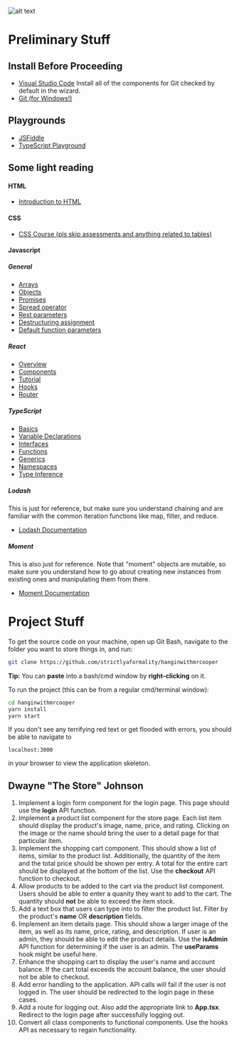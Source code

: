 ![alt text](http://static.tvtropes.org/pmwiki/pub/images/hangin_with_mr_cooper.jpg "Hangin' with Mr. Cooper")

# Preliminary Stuff
## Install Before Proceeding
+ [Visual Studio Code](https://code.visualstudio.com/Download)
Install all of the components for Git checked by default in the wizard.
+ [Git (for Windows!)](https://git-scm.com/download/win)
## Playgrounds
+ [JSFiddle](http://jsfiddle.net/)
+ [TypeScript Playground](http://www.typescriptlang.org/play/)
## Some light reading
#### HTML
+ [Introduction to HTML](https://developer.mozilla.org/en-US/docs/Learn/HTML/Introduction_to_HTML)

#### CSS
+ [CSS Course (pls skip assessments and anything related to tables)](https://developer.mozilla.org/en-US/docs/Learn/CSS)

#### Javascript
##### General
+ [Arrays](https://developer.mozilla.org/en-US/docs/Web/JavaScript/Reference/Global_Objects/Array)
+ [Objects](https://developer.mozilla.org/en-US/docs/Web/JavaScript/Reference/Global_Objects/Object)
+ [Promises](https://developer.mozilla.org/en-US/docs/Web/JavaScript/Reference/Global_Objects/Promise)
+ [Spread operator](https://developer.mozilla.org/en-US/docs/Web/JavaScript/Reference/Operators/Spread_operator)
+ [Rest parameters](https://developer.mozilla.org/en-US/docs/Web/JavaScript/Reference/Functions/rest_parameters)
+ [Destructuring assignment](https://developer.mozilla.org/en-US/docs/Web/JavaScript/Reference/Operators/Destructuring_assignment)
+ [Default function parameters](https://developer.mozilla.org/en-US/docs/Web/JavaScript/Reference/Functions/Default_parameters)

##### React
+ [Overview](https://reactjs.org/docs/react-api.html)
+ [Components](https://reactjs.org/docs/react-component.html)
+ [Tutorial](https://reactjs.org/tutorial/tutorial.html)
+ [Hooks](https://reactjs.org/docs/hooks-intro.html)
+ [Router](https://reacttraining.com/react-router/web/example/basic)

##### TypeScript
+ [Basics](https://www.typescriptlang.org/docs/handbook/basic-types.html)
+ [Variable Declarations](https://www.typescriptlang.org/docs/handbook/variable-declarations.html)
+ [Interfaces](https://www.typescriptlang.org/docs/handbook/interfaces.html)
+ [Functions](https://www.typescriptlang.org/docs/handbook/functions.html)
+ [Generics](https://www.typescriptlang.org/docs/handbook/generics.html)
+ [Namespaces](https://www.typescriptlang.org/docs/handbook/namespaces.html)
+ [Type Inference](https://www.typescriptlang.org/docs/handbook/type-inference.html)

##### Lodash
This is just for reference, but make sure you understand chaining and are familiar with the common iteration functions like map, filter, and reduce.
+ [Lodash Documentation](https://lodash.com/docs/)

##### Moment
This is also just for reference. Note that "moment" objects are mutable, so make sure you understand how to go about creating new instances from existing ones and manipulating them from there.
+ [Moment Documentation](https://momentjs.com/docs/)

# Project Stuff

To get the source code on your machine, open up Git Bash, navigate to the folder you want to store things in, and run:
```bash
git clone https://github.com/strictlyaformality/hanginwithmrcooper
```
**Tip:** You can **paste** into a bash/cmd window by **right-clicking** on it.

To run the project (this can be from a regular cmd/terminal window):
```bash
cd hanginwithmrcooper
yarn install
yarn start
```

If you don't see any terrifying red text or get flooded with errors, you should be able to navigate to
``` 
localhost:3000
```
in your browser to view the application skeleton.

## Dwayne "The Store" Johnson

1. Implement a login form component for the login page. This page should use the **login** API function.
2. Implement a product list component for the store page. Each list item should display the product's image, name, price, and rating. Clicking on the image or the name should bring the user to a detail page for that particular item.
3. Implement the shopping cart component. This should show a list of items, similar to the product list. Additionally, the quantity of the item and the total price should be shown per entry. A total for the entire cart should be displayed at the bottom of the list. Use the **checkout** API function to checkout.
4. Allow products to be added to the cart via the product list component. Users should be able to enter a quanity they want to add to the cart. The quantity should **not** be able to exceed the item stock.
5. Add a text box that users can type into to filter the product list. Filter by the product's **name** OR **description** fields.
6. Implement an item details page. This should show a larger image of the item, as well as its name, price, rating, and description. If user is an admin, they should be able to edit the product details. Use the **isAdmin** API function for determining if the user is an admin. The **useParams** hook might be useful here.
7. Enhance the shopping cart to display the user's name and account balance. If the cart total exceeds the account balance, the user should not be able to checkout.
8. Add error handling to the application. API calls will fail if the user is not logged in. The user should be redirected to the login page in these cases.
9. Add a route for logging out. Also add the appropriate link to **App.tsx**. Redirect to the login page after successfully logging out.
10. Convert all class components to functional components. Use the hooks API as necessary to regain functionality.
